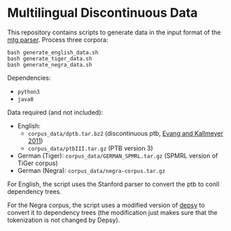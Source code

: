 
# Multilingual Discontinuous Data

This repository contains scripts to generate data in the input format
of the [mtg parser](https://github.com/mcoavoux/mtg/).
Process three corpora: 

    bash generate_english_data.sh
    bash generate_tiger_data.sh
    bash generate_negra_data.sh

Dependencies:

- `python3`
- `java8`

Data required (and not included):

- English:
    - `corpus_data/dptb.tar.bz2`   (discontinuous ptb, [Evang and Kallmeyer 2011](http://www.aclweb.org/anthology/W/W11/W11-2913.pdf))
    - `corpus_data/ptbIII.tar.gz` (PTB version 3)
- German (Tiger): `corpus_data/GERMAN_SPMRL.tar.gz`   (SPMRL version of TiGer corpus)
- German (Negra): `corpus_data/negra-corpus.tar.gz`


For English, the script uses the Stanford parser to convert the ptb
to conll dependency trees.

For the Negra corpus, the script uses a modified version of
[depsy](https://nats-www.informatik.uni-hamburg.de/CDG/DownloadPage)
to convert it to dependency trees (the modification just makes sure that
the tokenization is not changed by Depsy).



